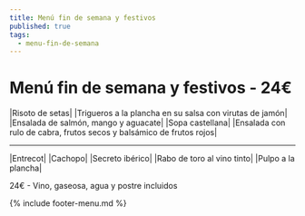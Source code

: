 ```yaml
---
title: Menú fin de semana y festivos
published: true
tags:
  - menu-fin-de-semana
---
```



# Menú fin de semana y festivos - 24€

|Risoto de setas|
|Trigueros a la plancha en su salsa con virutas de jamón|
|Ensalada de salmón, mango y aguacate|
|Sopa castellana|
|Ensalada con rulo de cabra, frutos secos y balsámico de frutos rojos|

------

|Entrecot|
|Cachopo|
|Secreto ibérico|
|Rabo de toro al vino tinto|
|Pulpo a la plancha|

<!-- |Cordero asado|eligiendo este segundo plato se añade 6€ al menú, en total 28€| -->

24€ - Vino, gaseosa, agua y postre incluidos

{% include footer-menu.md %}
